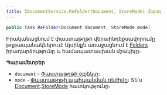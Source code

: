```yaml
---
title: IDocumentService.ReFolder(Document, StoreMode) մեթոդ
---
```


```c#
public Task ReFolder(Document document, StoreMode mode)
```

Իրականացնում է փաստաթղթի վերաինդեքսավորումը թղթապանակներում:
Այսինքն առաջացնում է [Folders](../../definitions/document.md#folders) իրադարձությունը և համապատասխան մշակիչը։

**Պարամետրեր**

* `document` - [Փաստաթղթի օբյեկտ](../../definitions/document.md)։
* `mode` - [Փաստաթղթի պահպանման ռեժիմը](../../types/StoreMode.md)։
  Տե՛ս [Document](../../definitions/document.md).[StoreMode](../../definitions/document.md#storemode) հատկությունը։
